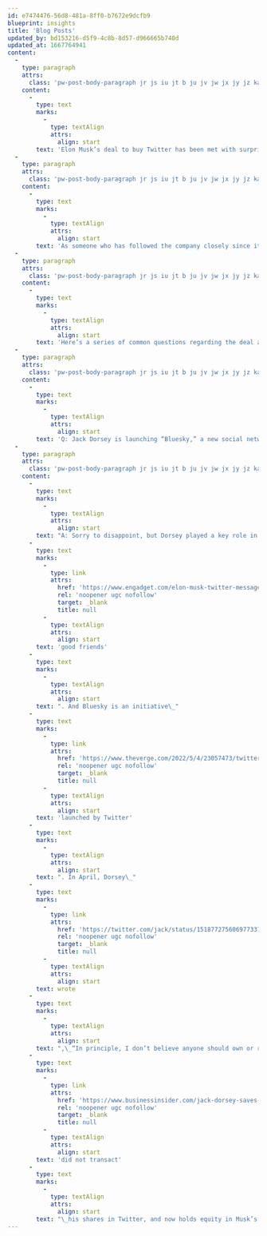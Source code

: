```yaml
---
id: e7474476-56d8-481a-8ff0-b7672e9dcfb9
blueprint: insights
title: 'Blog Posts'
updated_by: bd153216-d5f9-4c8b-8d57-d966665b740d
updated_at: 1667764941
content:
  -
    type: paragraph
    attrs:
      class: 'pw-post-body-paragraph jr js iu jt b ju jv jw jx jy jz ka kb kc kd ke kf kg kh ki kj kk kl km kn ko hz gh'
    content:
      -
        type: text
        marks:
          -
            type: textAlign
            attrs:
              align: start
        text: 'Elon Musk’s deal to buy Twitter has been met with surprise, derision, and gnashing of teeth — and an overwhelming amount of well-intentioned but poorly-informed commentary and analysis.'
  -
    type: paragraph
    attrs:
      class: 'pw-post-body-paragraph jr js iu jt b ju jv jw jx jy jz ka kb kc kd ke kf kg kh ki kj kk kl km kn ko hz gh'
    content:
      -
        type: text
        marks:
          -
            type: textAlign
            attrs:
              align: start
        text: 'As someone who has followed the company closely since its inception and has had a chance to talk in depth about technical topics with Jack Dorsey and the company’s other founders over the years, I have a different view.'
  -
    type: paragraph
    attrs:
      class: 'pw-post-body-paragraph jr js iu jt b ju jv jw jx jy jz ka kb kc kd ke kf kg kh ki kj kk kl km kn ko hz gh'
    content:
      -
        type: text
        marks:
          -
            type: textAlign
            attrs:
              align: start
        text: 'Here’s a series of common questions regarding the deal and the relationship between Dorsey and Musk about which I see the most errors and misconceptions.'
  -
    type: paragraph
    attrs:
      class: 'pw-post-body-paragraph jr js iu jt b ju jv jw jx jy jz ka kb kc kd ke kf kg kh ki kj kk kl km kn ko hz gh'
    content:
      -
        type: text
        marks:
          -
            type: textAlign
            attrs:
              align: start
        text: 'Q: Jack Dorsey is launching “Bluesky,” a new social network to compete with Twitter. I’ll just join that instead!'
  -
    type: paragraph
    attrs:
      class: 'pw-post-body-paragraph jr js iu jt b ju jv jw jx jy jz ka kb kc kd ke kf kg kh ki kj kk kl km kn ko hz gh'
    content:
      -
        type: text
        marks:
          -
            type: textAlign
            attrs:
              align: start
        text: "A: Sorry to disappoint, but Dorsey played a key role in Musk’s deal to take Twitter private. The two are\_"
      -
        type: text
        marks:
          -
            type: link
            attrs:
              href: 'https://www.engadget.com/elon-musk-twitter-messages-jack-dorsey-parag-agrawal-000254423.html'
              rel: 'noopener ugc nofollow'
              target: _blank
              title: null
          -
            type: textAlign
            attrs:
              align: start
        text: 'good friends'
      -
        type: text
        marks:
          -
            type: textAlign
            attrs:
              align: start
        text: ". And Bluesky is an initiative\_"
      -
        type: text
        marks:
          -
            type: link
            attrs:
              href: 'https://www.theverge.com/2022/5/4/23057473/twitter-bluesky-adx-release-open-source-decentralized-social-network'
              rel: 'noopener ugc nofollow'
              target: _blank
              title: null
          -
            type: textAlign
            attrs:
              align: start
        text: 'launched by Twitter'
      -
        type: text
        marks:
          -
            type: textAlign
            attrs:
              align: start
        text: ". In April, Dorsey\_"
      -
        type: text
        marks:
          -
            type: link
            attrs:
              href: 'https://twitter.com/jack/status/1518772756069773313?s=20&t=fSjGmHCcYMYa-KBpgeb7qA'
              rel: 'noopener ugc nofollow'
              target: _blank
              title: null
          -
            type: textAlign
            attrs:
              align: start
        text: wrote
      -
        type: text
        marks:
          -
            type: textAlign
            attrs:
              align: start
        text: ",\_“In principle, I don’t believe anyone should own or run Twitter. It wants to be a public good at a protocol level, not a company. Solving for the problem of it being a company however, Elon is the singular solution I trust. I trust his mission to extend the light of consciousness.” [Update: Dorsey\_"
      -
        type: text
        marks:
          -
            type: link
            attrs:
              href: 'https://www.businessinsider.com/jack-dorsey-saves-elon-musk-1billion-rolling-over-twitter-shares-2022-10?scrolltoken=rvcvwEHG-MoLqYqz97gqf6glMp4JdBmbPBkOG8TIjH2j3fNfO7MNSFEMV2XrqVS--RB_BD6yGYjupK8qebihD7SGx1GUav1cL_6vWEPLPHSY-xOeLNSPc-nO5nguPc1xjrWkscVjVUTMhk76SgF4CSJMtOpVcN9TQDafxhph0IYPliPuujNvXMQTPJsNVSTe2hE6_U4Fyp4eax9tvC0V5BmNVt9XfS7Nz1N20Q.eyJraWQiOiIyIn0'
              rel: 'noopener ugc nofollow'
              target: _blank
              title: null
          -
            type: textAlign
            attrs:
              align: start
        text: 'did not transact'
      -
        type: text
        marks:
          -
            type: textAlign
            attrs:
              align: start
        text: "\_his shares in Twitter, and now holds equity in Musk’s venture.]"
---
```


